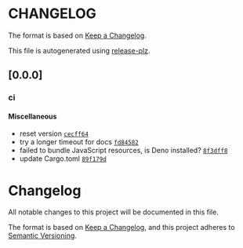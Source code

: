 # CHANGELOG

The format is based on [Keep a Changelog](https://keepachangelog.com/en/1.0.0/).

This file is autogenerated using [release-plz](https://release-plz.dev).

## [0.0.0]

### ci

#### <!-- 5 --> Miscellaneous

- reset version [`cecff64`](https://github.com/tonywu6/ferrosaur/commit/cecff64a605090a72e564e0c4f0ac614e5410c47)
- try a longer timeout for docs [`fd84582`](https://github.com/tonywu6/ferrosaur/commit/fd845821e8e8ced804ba83c60d55a2a43cdd57cd)
- failed to bundle JavaScript resources, is Deno installed? [`8f3dff8`](https://github.com/tonywu6/ferrosaur/commit/8f3dff89c83fef470798d1dd0b915ddec4c4f6a2)
- update Cargo.toml [`89f179d`](https://github.com/tonywu6/ferrosaur/commit/89f179d704d1c08ef58b778f6fc8f2df63efaff6)

# Changelog

All notable changes to this project will be documented in this file.

The format is based on [Keep a Changelog](https://keepachangelog.com/en/1.0.0/), and
this project adheres to [Semantic Versioning](https://semver.org/spec/v2.0.0.html).
